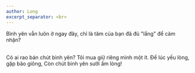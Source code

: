 ```yaml
---
author: Long
excerpt_separator: <br>
---
```


Bình yên vẫn luôn ở ngay đây, chỉ là tâm của bạn đã đủ "lắng" để cảm nhận?  

<br>
Có ai rao bán chút bình yên?  
Tôi mua giữ riêng mình một ít.  
Để lúc yếu lòng, gặp bão giông,  
Còn chút bình yên sưởi ấm lòng!
